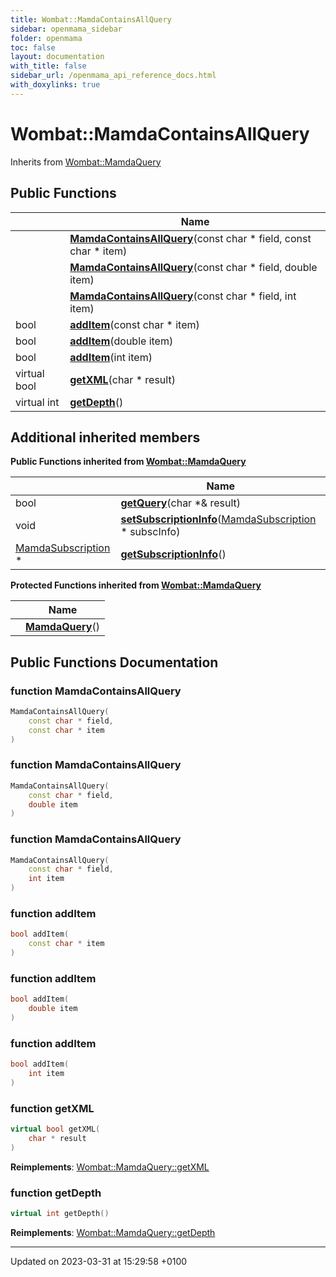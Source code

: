```yaml
---
title: Wombat::MamdaContainsAllQuery
sidebar: openmama_sidebar
folder: openmama
toc: false
layout: documentation
with_title: false
sidebar_url: /openmama_api_reference_docs.html
with_doxylinks: true
---
```


# Wombat::MamdaContainsAllQuery





Inherits from [Wombat::MamdaQuery](classWombat_1_1MamdaQuery.html)

## Public Functions

|                | Name           |
| -------------- | -------------- |
| | **[MamdaContainsAllQuery](classWombat_1_1MamdaContainsAllQuery.html#function-mamdacontainsallquery)**(const char * field, const char * item) |
| | **[MamdaContainsAllQuery](classWombat_1_1MamdaContainsAllQuery.html#function-mamdacontainsallquery)**(const char * field, double item) |
| | **[MamdaContainsAllQuery](classWombat_1_1MamdaContainsAllQuery.html#function-mamdacontainsallquery)**(const char * field, int item) |
| bool | **[addItem](classWombat_1_1MamdaContainsAllQuery.html#function-additem)**(const char * item) |
| bool | **[addItem](classWombat_1_1MamdaContainsAllQuery.html#function-additem)**(double item) |
| bool | **[addItem](classWombat_1_1MamdaContainsAllQuery.html#function-additem)**(int item) |
| virtual bool | **[getXML](classWombat_1_1MamdaContainsAllQuery.html#function-getxml)**(char * result) |
| virtual int | **[getDepth](classWombat_1_1MamdaContainsAllQuery.html#function-getdepth)**() |

## Additional inherited members

**Public Functions inherited from [Wombat::MamdaQuery](classWombat_1_1MamdaQuery.html)**

|                | Name           |
| -------------- | -------------- |
| bool | **[getQuery](classWombat_1_1MamdaQuery.html#function-getquery)**(char *& result) |
| void | **[setSubscriptionInfo](classWombat_1_1MamdaQuery.html#function-setsubscriptioninfo)**([MamdaSubscription](classWombat_1_1MamdaSubscription.html) * subscInfo) |
| [MamdaSubscription](classWombat_1_1MamdaSubscription.html) * | **[getSubscriptionInfo](classWombat_1_1MamdaQuery.html#function-getsubscriptioninfo)**() |

**Protected Functions inherited from [Wombat::MamdaQuery](classWombat_1_1MamdaQuery.html)**

|                | Name           |
| -------------- | -------------- |
| | **[MamdaQuery](classWombat_1_1MamdaQuery.html#function-mamdaquery)**() |


## Public Functions Documentation

### function MamdaContainsAllQuery

```cpp
MamdaContainsAllQuery(
    const char * field,
    const char * item
)
```


### function MamdaContainsAllQuery

```cpp
MamdaContainsAllQuery(
    const char * field,
    double item
)
```


### function MamdaContainsAllQuery

```cpp
MamdaContainsAllQuery(
    const char * field,
    int item
)
```


### function addItem

```cpp
bool addItem(
    const char * item
)
```


### function addItem

```cpp
bool addItem(
    double item
)
```


### function addItem

```cpp
bool addItem(
    int item
)
```


### function getXML

```cpp
virtual bool getXML(
    char * result
)
```


**Reimplements**: [Wombat::MamdaQuery::getXML](classWombat_1_1MamdaQuery.html#function-getxml)


### function getDepth

```cpp
virtual int getDepth()
```


**Reimplements**: [Wombat::MamdaQuery::getDepth](classWombat_1_1MamdaQuery.html#function-getdepth)


-------------------------------

Updated on 2023-03-31 at 15:29:58 +0100